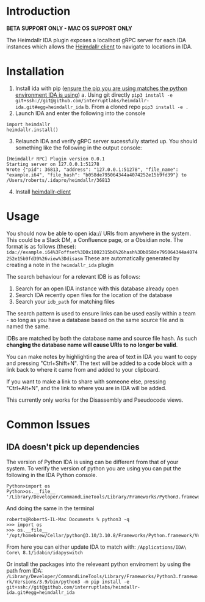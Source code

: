 # Introduction 

**BETA SUPPORT ONLY - MAC OS SUPPORT ONLY**

The Heimdallr IDA plugin exposes a localhost gRPC server for each IDA instances which allows the [Heimdallr client](https://github.com/interruptlabs/heimdallr-client) to navigate to locations in IDA.

# Installation


1. Install ida with pip ([ensure the pip you are using matches the python environment IDA is using](#IDA-doesnt-pick-up-dependencies))
    a. Using git directly `pip3 install -e git+ssh://git@github.com/interruptlabs/heimdallr-ida.git#egg=heimdallr_ida`
    b. From a cloned repo `pip3 install -e .`
2. Launch IDA and enter the following into the console
```
import heimdallr
heimdallr.install()
```
3. Relaunch IDA and verify gRPC server sucessfully started up. You should something like the following in the output console:
```
[Heimdallr RPC] Plugin version 0.0.1
Starting server on 127.0.0.1:51278
Wrote {"pid": 36813, "address": "127.0.0.1:51278", "file_name": "example.i64", "file_hash": "b058de795064344a4074252e15b9fd39"} to /Users/roberts/.idapro/heimdallr/36813
```
4. Install [heimdallr-client](https://github.com/interruptlabs/heimdallr-client)

# Usage

You should now be able to open ida:// URIs from anywhere in the system. This could be a Slack DM, a Confluence page, or a Obsidian note. The format is as follows (these):
`ida://example.i64%3Foffset%3D0x1002315b6%26hash%3Db058de795064344a4074252e15b9fd39%26view%3Ddisasm`
These are automatically generated by creating a note in the `heimdallr_ida` plugin

The search behaviour for a relevant IDB is as follows:
1. Search for an open IDA instance with this database already open
2. Search IDA recently open files for the location of the database
3. Search your `idb_path` for matching files

The search pattern is used to ensure links can be used easily within a team - so long as you have a database based on the same source file and is named the same.

IDBs are matched by both the database name and source file hash. As such **changing the database name will cause URIs to no longer be valid**. 

You can make notes by highlighting the area of text in IDA you want to copy and pressing "Ctrl+Shift+N". The text will be added to a code block with a link back to where it came from and added to your clipboard.

If you want to make a link to share with someone else, pressing "Ctrl+Alt+N", and the link to where you are in IDA will be added.

This currently only works for the Disassembly and Pseudocode views.

# Common Issues

## IDA doesn't pick up dependencies

The version of Python IDA is using can be different from that of your system. To verify the version of python you are using you can put the following in the IDA Python console.
```
Python>import os
Python>os.__file__
'/Library/Developer/CommandLineTools/Library/Frameworks/Python3.framework/Versions/3.9/lib/python3.9/os.py'
```
And doing the same in the terminal
```
roberts@RobertS-IL-Mac Documents % python3 -q
>>> import os
>>> os.__file__
'/opt/homebrew/Cellar/python@3.10/3.10.8/Frameworks/Python.framework/Versions/3.10/lib/python3.10/os.py'
```

From here you can either update IDA to match with:
`/Applications/IDA\ Core\ 8.1/idabin/idapyswitch`

Or install the packages into the releveant python enviroment by using the path from IDA:
`/Library/Developer/CommandLineTools/Library/Frameworks/Python3.framework/Versions/3.9/bin/python3 -m pip install -e  git+ssh://git@github.com/interruptlabs/heimdallr-ida.git#egg=heimdallr_ida`
